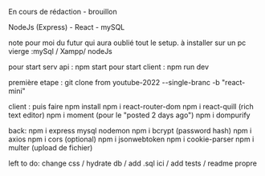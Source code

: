 En cours de rédaction - brouillon

NodeJs (Express) - React - mySQL

note pour moi du futur qui aura oublié tout le setup. à installer sur un pc vierge :mySql / Xampp/ nodeJs

pour start serv api : npm start
pour start client : npm run dev

première etape : git clone from youtube-2022 --single-branc -b "react-mini"

client :
puis faire npm install 
npm i react-router-dom
npm i react-quill (rich text editor)
npm i moment (pour le "posted 2 days ago")
npm i dompurify


back:
npm i express mysql nodemon
npm i bcrypt (password hash)
npm i axios
npm i cors (optional)
npm i jsonwebtoken
npm i cookie-parser
npm i multer (upload de fichier)


left to do: change css / hydrate db / add .sql ici / add tests / readme propre